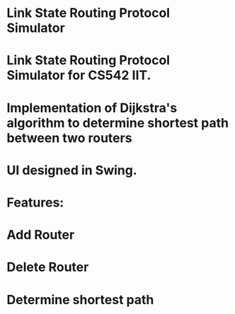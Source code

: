 # Link State Routing Protocol Simulator 
# Link State Routing Protocol Simulator for CS542 IIT.
# Implementation of Dijkstra's algorithm to determine shortest path between two routers
# UI designed in Swing.
# Features:
# Add Router
# Delete Router
# Determine shortest path
